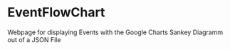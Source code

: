# EventFlowChart
Webpage for displaying Events with the Google Charts Sankey Diagramm out of a JSON File
